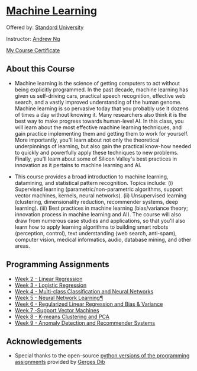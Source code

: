 # [Machine Learning](https://www.coursera.org/learn/machine-learning) 

Offered by: [Standord University](http://cs229.stanford.edu/)

Instructor: [Andrew Ng](http://www.andrewng.org/)

[My Course Certificate](https://www.coursera.org/account/accomplishments/records/SFYW93JX52Y2)

## About this Course

  - Machine learning is the science of getting computers to act without being explicitly programmed. In the past decade, machine learning has given us self-driving cars, practical speech recognition, effective web search, and a vastly improved understanding of the human genome. Machine learning is so pervasive today that you probably use it dozens of times a day without knowing it. Many researchers also think it is the best way to make progress towards human-level AI. In this class, you will learn about the most effective machine learning techniques, and gain practice implementing them and getting them to work for yourself. More importantly, you'll learn about not only the theoretical underpinnings of learning, but also gain the practical know-how needed to quickly and powerfully apply these techniques to new problems. Finally, you'll learn about some of Silicon Valley's best practices in innovation as it pertains to machine learning and AI.

  - This course provides a broad introduction to machine learning, datamining, and statistical pattern recognition. Topics include: (i) Supervised learning (parametric/non-parametric algorithms, support vector machines, kernels, neural networks). (ii) Unsupervised learning (clustering, dimensionality reduction, recommender systems, deep learning). (iii) Best practices in machine learning (bias/variance theory; innovation process in machine learning and AI). The course will also draw from numerous case studies and applications, so that you'll also learn how to apply learning algorithms to building smart robots (perception, control), text understanding (web search, anti-spam), computer vision, medical informatics, audio, database mining, and other areas.

## Programming Assignments

  - [Week 2 - Linear Regression](https://github.com/ljl96/Coursera-Online-Courses/blob/master/Machine%20Learning/Week%202%20-%20Linear%20Regression/exercise1.ipynb)
  - [Week 3 - Logistic Regression](https://github.com/ljl96/Coursera-Online-Courses/blob/master/Machine%20Learning/Week%203%20-%20Logistic%20Regression/exercise2.ipynb)
  - [Week 4 - Multi-class Classification and Neural Networks](https://github.com/ljl96/Coursera-Online-Courses/blob/master/Machine%20Learning/Week%204%20-%20Multi-class%20Classification%20and%20Neural%20Networks/exercise3.ipynb)
  - [Week 5 - Neural Network Learning¶](https://github.com/ljl96/Coursera-Online-Courses/blob/master/Machine%20Learning/Week%205%20-%20Neural%20Network%20Learning/exercise4.ipynb)
  - [Week 6 - Regularized Linear Regression and Bias & Variance](https://github.com/ljl96/Coursera-Online-Courses/blob/master/Machine%20Learning/Week%206%20-%20Regularized%20Linear%20Regression%20and%20Bias%20%26%20Variance/exercise5.ipynb)
  - [Week 7 -Support Vector Machines](https://github.com/ljl96/Coursera-Online-Courses/blob/master/Machine%20Learning/Week%207%20-Support%20Vector%20Machines/exercise6.ipynb)
  - [Week 8 - K-means Clustering and PCA](https://github.com/ljl96/Coursera-Online-Courses/blob/master/Machine%20Learning/Week%208%20-%20K-means%20Clustering%20and%20PCA/exercise7.ipynb)
  - [Week 9 - Anomaly Detection and Recommender Systems](https://github.com/ljl96/Coursera-Online-Courses/blob/master/Machine%20Learning/Week%209%20-%20Anomaly%20Detection%20and%20Recommender%20Systems/exercise8.ipynb)

## Acknowledgements

  - Special thanks to the open-source [python versions of the programming assignments](https://github.com/dibgerge/ml-coursera-python-assignments) provided by [Gerges Dib](https://github.com/dibgerge)
